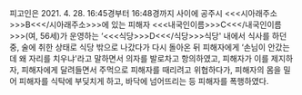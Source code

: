 피고인은 2021. 4. 28. 16:45경부터 16:48경까지 사이에 공주시 <<<시아래주소>>>B<<</시아래주소>>>에 있는 피해자 <<<내국인이름>>>C<<</내국인이름>>>(여, 56세)가 운영하는 ‘<<<식당>>>D<<</식당>>>식당' 내에서 식사를 하던 중, 술에 취한 상태로 식당 밖으로 나갔다가 다시 돌아온 뒤 피해자에게 ‘손님이 안갔는데 왜 자리를 치우냐'라고 말하면서 의자를 발로차고 항의하였고, 피해자가 이를 제지하자, 피해자에게 달려들면서 주먹으로 피해자를 때리려고 위협하다가, 피해자의 몸을 밀어 피해자를 식탁에 부딪치게 하고, 바닥에 넘어뜨리는 등 피해자를 폭행하였다.